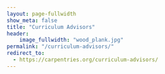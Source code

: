 ```yaml
---
layout: page-fullwidth
show_meta: false
title: "Curriculum Advisors"
header:
    image_fullwidth: "wood_plank.jpg"
permalink: "/curriculum-advisors/"
redirect_to:
  - https://carpentries.org/curriculum-advisors/
---
```


